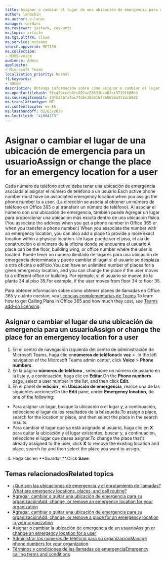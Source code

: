 ```yaml
---
title: Asignar o cambiar el lugar de una ubicación de emergencia para un usuario
author: lanachin
ms.author: v-lanac
manager: serdars
ms.reviewer: jastark, roykuntz
ms.topic: article
ms.tgt.pltfrm: cloud
ms.service: msteams
search.appverid: MET150
ms.collection:
- M365-voice
audience: Admin
appliesto:
- Microsoft Teams
localization_priority: Normal
f1.keywords:
- NOCSH
description: Obtenga información sobre cómo asignar o cambiar el lugar de una ubicación de emergencia para los usuarios de su organización.
ms.openlocfilehash: 5fc4f9ceeb8fc602ae28831ba48fcf37191608b9
ms.sourcegitcommit: 19f534bfafbc74dbc2d381672b0650a3733cb982
ms.translationtype: MT
ms.contentlocale: es-ES
ms.lasthandoff: 02/03/2020
ms.locfileid: "41684173"
---
```

# <a name="assign-or-change-the-place-for-an-emergency-location-for-a-user"></a><span data-ttu-id="578b9-103">Asignar o cambiar el lugar de una ubicación de emergencia para un usuario</span><span class="sxs-lookup"><span data-stu-id="578b9-103">Assign or change the place for an emergency location for a user</span></span>

<span data-ttu-id="578b9-104">Cada número de teléfono activo debe tener una ubicación de emergencia asociada al asignar el número de teléfono a un usuario.</span><span class="sxs-lookup"><span data-stu-id="578b9-104">Each active phone number must have an associated emergency location when you assign the phone number to a user.</span></span> <span data-ttu-id="578b9-105">(La dirección se asocia al obtener un número de teléfono en Office 365 o al transferir un número de teléfono). Al asociar el número con una ubicación de emergencia, también puede Agregar un lugar para proporcionar una ubicación más exacta dentro de una ubicación física.</span><span class="sxs-lookup"><span data-stu-id="578b9-105">(You associate the address when you get a phone number in Office 365 or when you transfer a phone number.) When you associate the number with an emergency location, you can also add a place to provide a more exact location within a physical location.</span></span> <span data-ttu-id="578b9-106">Un lugar puede ser el piso, el ala de construcción o el número de la oficina donde se encuentra el usuario.</span><span class="sxs-lookup"><span data-stu-id="578b9-106">A place can be the floor, building wing, or office number where the user is located.</span></span> <span data-ttu-id="578b9-107">Puede tener un número ilimitado de lugares para una ubicación de emergencia determinada y puede cambiar el lugar si el usuario se desplaza a otra oficina o edificio.</span><span class="sxs-lookup"><span data-stu-id="578b9-107">You can have an unlimited number of places for a given emergency location, and you can change the place if the user moves to a different office or building.</span></span> <span data-ttu-id="578b9-108">Por ejemplo, si el usuario se mueve de la planta 34 al piso 35.</span><span class="sxs-lookup"><span data-stu-id="578b9-108">For example, if the user moves from floor 34 to floor 35.</span></span>
  
<span data-ttu-id="578b9-109">Para obtener información sobre cómo obtener planes de llamadas en Office 365 y cuánto cuestan, vea [licencias complementarias de Teams](teams-add-on-licensing/microsoft-teams-add-on-licensing.md).</span><span class="sxs-lookup"><span data-stu-id="578b9-109">To learn how to get Calling Plans in Office 365 and how much they cost, see [Teams add-on licensing](teams-add-on-licensing/microsoft-teams-add-on-licensing.md).</span></span>
  
## <a name="assign-or-change-the-place-for-an-emergency-location-for-a-user"></a><span data-ttu-id="578b9-110">Asignar o cambiar el lugar de una ubicación de emergencia para un usuario</span><span class="sxs-lookup"><span data-stu-id="578b9-110">Assign or change the place for an emergency location for a user</span></span>

1. <span data-ttu-id="578b9-111">En el centro de navegación izquierdo del centro de administración de Microsoft Teams, haga clic en**números de teléfono**de **voz** > .</span><span class="sxs-lookup"><span data-stu-id="578b9-111">In the left navigation of the Microsoft Teams admin center, click **Voice** > **Phone numbers**.</span></span>
2. <span data-ttu-id="578b9-112">En la página **números de teléfono** , seleccione un número de usuario en la lista y, a continuación, haga clic en **Editar**.</span><span class="sxs-lookup"><span data-stu-id="578b9-112">On the **Phone numbers** page, select a user number in the list, and then click **Edit**.</span></span>
3. <span data-ttu-id="578b9-113">En el panel de **edición** , en **Ubicación de emergencia**, realice una de las siguientes acciones:</span><span class="sxs-lookup"><span data-stu-id="578b9-113">On the **Edit** pane, under **Emergency location**, do one of the following:</span></span>

- <span data-ttu-id="578b9-114">Para asignar un lugar, busque la ubicación o el lugar y, a continuación, seleccione el lugar de los resultados de la búsqueda.</span><span class="sxs-lookup"><span data-stu-id="578b9-114">To assign a place, search for the location or place, and then select the place in the search results.</span></span>
- <span data-ttu-id="578b9-115">Para cambiar el lugar que ya está asignado al usuario, haga clic en **X** para quitar la ubicación y el lugar existentes, buscar y, a continuación, seleccione el lugar que desea asignar.</span><span class="sxs-lookup"><span data-stu-id="578b9-115">To change the place that's already assigned to the user, click **X** to remove the existing location and place, search for and then select the place you want to assign.</span></span>

4. <span data-ttu-id="578b9-116">Haga clic en \*\*Guardar \*\*.</span><span class="sxs-lookup"><span data-stu-id="578b9-116">Click **Save**.</span></span>
    
## <a name="related-topics"></a><span data-ttu-id="578b9-117">Temas relacionados</span><span class="sxs-lookup"><span data-stu-id="578b9-117">Related topics</span></span>

- [<span data-ttu-id="578b9-118">¿Qué son las ubicaciones de emergencia y el enrutamiento de llamadas?</span><span class="sxs-lookup"><span data-stu-id="578b9-118">What are emergency locations, places, and call routing?</span></span>](what-are-emergency-locations-addresses-and-call-routing.md)
- [<span data-ttu-id="578b9-119">Agregar, cambiar o quitar una ubicación de emergencia para su organización</span><span class="sxs-lookup"><span data-stu-id="578b9-119">Add, change, or remove an emergency location for your organization</span></span>](add-change-remove-emergency-location-organization.md)
- [<span data-ttu-id="578b9-120">Agregar, cambiar o quitar una ubicación de emergencia para su organización</span><span class="sxs-lookup"><span data-stu-id="578b9-120">Add, change, or remove a place for an emergency location in your organization</span></span>](add-change-remove-emergency-place-organization.md)
- [<span data-ttu-id="578b9-121">Asignar o cambiar la ubicación de emergencia de un usuario</span><span class="sxs-lookup"><span data-stu-id="578b9-121">Assign or change an emergency location for a user</span></span>](assign-change-emergency-location-user.md)
- [<span data-ttu-id="578b9-122">Administrar los números de teléfono para su organización</span><span class="sxs-lookup"><span data-stu-id="578b9-122">Manage phone numbers for your organization</span></span>](/microsoftteams/manage-phone-numbers-for-your-organization)
- [<span data-ttu-id="578b9-123">Términos y condiciones de las llamadas de emergencia</span><span class="sxs-lookup"><span data-stu-id="578b9-123">Emergency calling terms and conditions</span></span>](/microsoftteams/emergency-calling-terms-and-conditions)